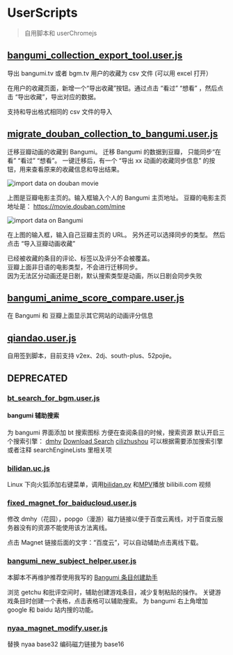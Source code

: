 # UserScripts

> 自用脚本和 userChromejs

## [bangumi_collection_export_tool.user.js](scripts/bangumi_collection_export_tool.user.js?raw=true)

导出 bangumi.tv 或者 bgm.tv 用户的收藏为 csv 文件 (可以用 excel 打开）

在用户的收藏页面，新增一个“导出收藏”按钮。通过点击 “看过” “想看” ，然后点击 “导出收藏”，导出对应的数据。

支持和导出格式相同的 csv 文件的导入

## [migrate_douban_collection_to_bangumi.user.js](scripts/migrate_douban_collection_to_bangumi.user.js?raw=true)

迁移豆瓣动画的收藏到 Bangumi。
迁移 Bangumi 的数据到豆瓣， 只能同步“在看” “看过” “想看”。
一键迁移后，有一个 “导出 xx 动画的收藏同步信息” 的按钮，用来查看原来的收藏信息和导出结果。

![import data on douban movie](screenshots/douban-movie.png 'douban movie')

上图是豆瓣电影主页的。输入框输入个人的 Bangumi 主页地址。
豆瓣的电影主页地址是： https://movie.douban.com/mine

![import data on Bangumi](screenshots/bangumi-home.png 'bangumi home')

在上图的输入框，输入自己豆瓣主页的 URL。 另外还可以选择同步的类型。
然后点击 “导入豆瓣动画收藏”

已经被收藏的条目的评论、标签以及评分不会被覆盖。  
豆瓣上面非日语的电影类型，不会进行迁移同步。  
因为无法区分动画还是日剧，默认搜索类型是动画，所以日剧会同步失败

## [bangumi_anime_score_compare.user.js](scripts/bangumi_anime_score_compare.user.js?raw=true)

在 Bangumi 和 豆瓣上面显示其它网站的动画评分信息

## [qiandao.user.js](scripts/qiandao.user.js?raw=true)

自用签到脚本，目前支持 v2ex、2dj、south-plus、52pojie。

## DEPRECATED

### [bt_search_for_bgm.user.js](scripts/bt_search_for_bgm.user.js?raw=true)

#### bangumi 辅助搜索

为 bangumi 界面添加 bt 搜索图标
方便在查阅条目的时候，搜索资源
默认开启三个搜索引擎： [dmhy](https://share.dmhy.org/ 'dmhy') [Download Search](http://search.jayxon.com/ 'google') [cilizhushou](http://www.cilizhushou.com/ 'cilizhushou')
可以根据需要添加搜索引擎
或者注释 searchEngineLists 里相关项

### [bilidan.uc.js](scripts/bilidan.uc.js?raw=true)

Linux 下向火狐添加右键菜单，调用[bilidan.py](https://github.com/m13253/BiliDan) 和[MPV](https://github.com/mpv-player/mpv)播放 bilibili.com 视频

### [fixed_magnet_for_baiducloud.user.js](scripts/fixed_magnet_for_baiducloud.user.js?raw=true)

修改 dmhy（花园），popgo（漫游）磁力链接以便于百度云离线，对于百度云服务器没有的资源不能使用该方法离线。

点击 Magnet 链接后面的文字：“百度云”，可以自动辅助点击离线下载。

### [bangumi_new_subject_helper.user.js](scripts/bangumi_new_subject_helper.user.js?raw=true)

本脚本不再维护推荐使用我写的 [Bangumi 条目创建助手](https://github.com/22earth/bangumi-new-wiki-helper)

浏览 getchu 和批评空间时，辅助创建游戏条目，减少复制粘贴的操作。
关键游戏条目时创建一个表格，点击表格可以辅助搜索。
为 bangumi 右上角增加 google 和 baidu 站内搜的功能。

### [nyaa_magnet_modify.user.js](scripts/nyaa_magnet_modify.user.js?raw=true)

替换 nyaa base32 编码磁力链接为 base16
